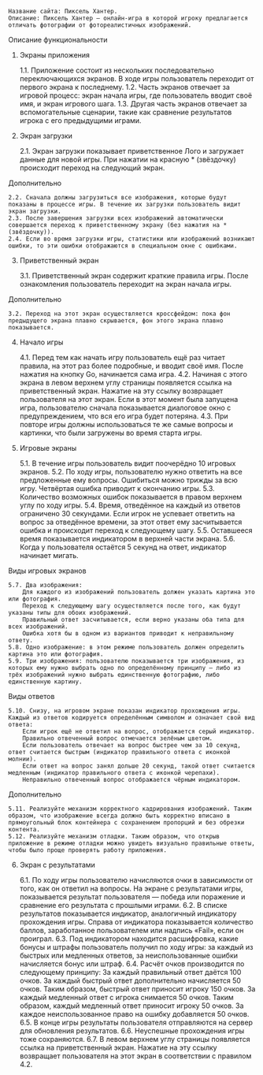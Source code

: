 
    Название сайта: Пиксель Хантер.
    Описание: Пиксель Хантер — онлайн-игра в которой игроку предлагается отличать фотографии от фотореалистичных изображений.

Описание функциональности
1. Экраны приложения

    1.1. Приложение состоит из нескольких последовательно переключающихся экранов. В ходе игры пользователь переходит от первого экрана к последнему.
    1.2. Часть экранов отвечает за игровой процесс: экран начала игры, где пользователь вводит своё имя, и экран игрового шага.
    1.3. Другая часть экранов отвечает за вспомогательные сценарии, такие как сравнение результатов игрока с его предыдущими играми.

2. Экран загрузки

    2.1. Экран загрузки показывает приветственное Лого и загружает данные для новой игры. При нажатии на красную * (звёздочку) происходит переход на следующий экран.

Дополнительно

    2.2. Сначала должны загрузиться все изображения, которые будут показаны в процессе игры. В течение их загрузки пользователь видит экран загрузки.
    2.3. После завершения загрузки всех изображений автоматически совершается переход к приветственному экрану (без нажатия на * (звёздочку)).
    2.4. Если во время загрузки игры, статистики или изображений возникают ошибки, то эти ошибки отображаются в специальном окне с ошибками.

3. Приветственный экран

    3.1. Приветственный экран содержит краткие правила игры. После ознакомления пользователь переходит на экран начала игры.

Дополнительно

    3.2. Переход на этот экран осуществляется кроссфейдом: пока фон предыдущего экрана плавно скрывается, фон этого экрана плавно показывается.

4. Начало игры

    4.1. Перед тем как начать игру пользователь ещё раз читает правила, на этот раз более подробные, и вводит своё имя. После нажатия на кнопку Go, начинается сама игра.
    4.2. Начиная с этого экрана в левом верхнем углу страницы появляется ссылка на приветственный экран. Нажатие на эту ссылку возвращает пользователя на этот экран. Если в этот момент была запущена игра, пользователю сначала показывается диалоговое окно с предупреждением, что вся его игра будет потеряна.
    4.3. При повторе игры должны использоваться те же самые вопросы и картинки, что были загружены во время старта игры.

5. Игровые экраны

    5.1. В течение игры пользователь видит поочерёдно 10 игровых экранов.
    5.2. По ходу игры, пользователю нужно ответить на все предложенные ему вопросы. Ошибиться можно трижды за всю игру. Четвёртая ошибка приводит к окончанию игры.
    5.3. Количество возможных ошибок показывается в правом верхнем углу по ходу игры.
    5.4. Время, отведённое на каждый из ответов ограничено 30 секундами. Если игрок не успевает ответить на вопрос за отведённое времени, за этот ответ ему засчитывается ошибка и происходит переход к следующему шагу.
    5.5. Оставшееся время показывается индикатором в верхней части экрана.
    5.6. Когда у пользователя остаётся 5 секунд на ответ, индикатор начинает мигать.

Виды игровых экранов

    5.7. Два изображения:
        Для каждого из изображений пользователь должен указать картина это или фотография.
        Переход к следующему шагу осуществляется после того, как будут указаны типы для обоих изображений.
        Правильный ответ засчитывается, если верно указаны оба типа для всех изображений.
        Ошибка хотя бы в одном из вариантов приводит к неправильному ответу.
    5.8. Одно изображение: в этом режиме пользователь должен определить картина это или фотография.
    5.9. Три изображения: пользователю показывается три изображения, из которых ему нужно выбрать одно по определённому принципу — либо из трёх изображений нужно выбрать единственную фотографию, либо единственную картину.

Виды ответов

    5.10. Снизу, на игровом экране показан индикатор прохождения игры. Каждый из ответов кодируется определённым символом и означает свой вид ответа:
        Если игрок ещё не ответил на вопрос, отображается серый индикатор.
        Правильно отвеченный вопрос отмечается зелёным цветом.
        Если пользователь отвечает на вопрос быстрее чем за 10 секунд, ответ считается быстрым (индикатор правильного ответа с иконкой молнии).
        Если ответ на вопрос занял дольше 20 секунд, такой ответ считается медленным (индикатор правильного ответа с иконкой черепахи).
        Неправильно отвеченный вопрос отображается чёрным индикатором.

Дополнительно

    5.11. Реализуйте механизм корректного кадрирования изображений. Таким образом, что изображение всегда должно быть корректно вписано в прямоугольный блок контейнера с сохранением пропорций и без обрезки контента.
    5.12. Реализуйте механизм отладки. Таким образом, что открыв приложение в режиме отладки можно увидеть визуально правильные ответы, чтобы было проще проверять работу приложения.

6. Экран с результатами

    6.1. По ходу игры пользователю начисляются очки в зависимости от того, как он ответил на вопросы. На экране с результатами игры, показывается результат пользователя — победа или поражение и сравнение его результата с прошлыми играми.
    6.2. В списке результатов показывается индикатор, аналогичный индикатору прохождения игры. Справа от индикатора показывается количество баллов, заработанное пользователем или надпись «Fail», если он проиграл.
    6.3. Под индикатором находится расшифровка, какие бонусы и штрафы пользователь получил по ходу игры: за каждый из быстрых или медленных ответов, за неиспользованные ошибки начисляется бонус или штраф.
    6.4. Расчёт очков производится по следующему принципу:
        За каждый правильный ответ даётся 100 очков.
        За каждый быстрый ответ дополнительно начисляется 50 очков. Таким образом, быстрый ответ приносит игроку 150 очков.
        За каждый медленный ответ с игрока снимается 50 очков. Таким образом, каждый медленный ответ приносит игроку 50 очков.
        За каждое неиспользованное право на ошибку добавляется 50 очков.
    6.5. В конце игры результаты пользователя отправляются на сервер для обновления результатов.
    6.6. Неуспешные прохождения игры тоже сохраняются.
    6.7. В левом верхнем углу страницы появляется ссылка на приветственный экран. Нажатие на эту ссылку возвращает пользователя на этот экран в соответствии с правилом 4.2.

